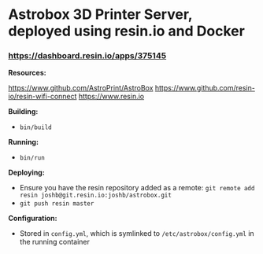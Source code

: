 Astrobox 3D Printer Server, deployed using resin.io and Docker
=================

### https://dashboard.resin.io/apps/375145

**Resources:**

https://www.github.com/AstroPrint/AstroBox
https://www.github.com/resin-io/resin-wifi-connect
https://www.resin.io

**Building:**

- `bin/build`

**Running:**

- `bin/run`

**Deploying:**

-  Ensure you have the resin repository added as a remote: `git remote add resin joshb@git.resin.io:joshb/astrobox.git`
- `git push resin master`

**Configuration:**

- Stored in `config.yml`, which is symlinked to `/etc/astrobox/config.yml` in the running container
